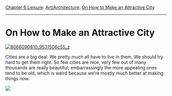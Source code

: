 [Chapter 6.Leisure](https://www.theschooloflife.com/thebookoflife/category/leisure/): [Art/Architecture](https://www.theschooloflife.com/thebookoflife/category/leisure/artarchitecture/): [On How to Make an Attractive City](https://www.theschooloflife.com/thebookoflife/how-to-make-an-attractive-city/)

* * *

# On How to Make an Attractive City

[![8066090810_9531506c55_z](https://www.theschooloflife.com/thebookoflife/wp-content/uploads/2015/01/8066090810_9531506c55_z.jpg)](http://www.thebookoflife.org/wp-content/uploads/2015/01/8066090810_9531506c55_z.jpg)

Cities are a big deal. We pretty much all have to live in them. We should try hard to get them right. So few cities are nice, very few out of many thousands are really beautiful; embarrassingly the more appealing ones tend to be old, which is weird because we’re mostly much better at making things now.

[![](https://img.youtube.com/vi/Hy4QjmKzF1c/0.jpg)](//www.youtube.com/embed/Hy4QjmKzF1c '')
